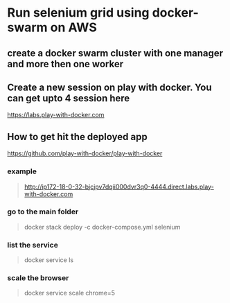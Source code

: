 # Run selenium grid using docker-swarm on AWS

## create a docker swarm cluster with one manager and more then one worker

## Create a new session on play with docker. You can get upto 4 session here
https://labs.play-with-docker.com


## How to get hit the deployed app
https://github.com/play-with-docker/play-with-docker

### example
> http://ip172-18-0-32-bjcjpv7dqii000dvr3q0-4444.direct.labs.play-with-docker.com


### go to the main folder
> docker stack deploy -c docker-compose.yml selenium

### list the service
> docker service ls

### scale the browser
> docker service scale chrome=5

